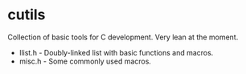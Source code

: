 cutils
======

Collection of basic tools for C development. Very lean at the moment.

* llist.h - Doubly-linked list with basic functions and macros.
* misc.h - Some commonly used macros.


